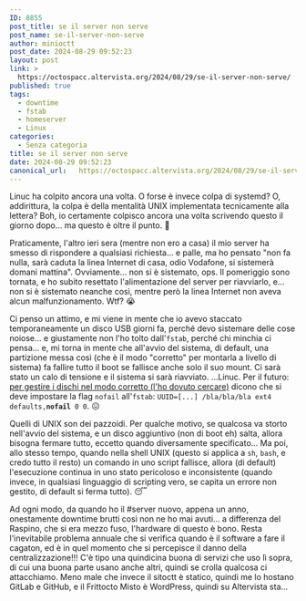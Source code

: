 ```yaml
---
ID: 8855
post_title: se il server non serve
post_name: se-il-server-non-serve
author: minioctt
post_date: 2024-08-29 09:52:23
layout: post
link: >
  https://octospacc.altervista.org/2024/08/29/se-il-server-non-serve/
published: true
tags:
  - downtime
  - fstab
  - homeserver
  - Linux
categories:
  - Senza categoria
title: se il server non serve
date: 2024-08-29 09:52:23
canonical_url:   https://octospacc.altervista.org/2024/08/29/se-il-server-non-serve/
---
```

<!-- wp:paragraph -->
<p>Linuc ha colpito ancora una volta. O forse è invece colpa di systemd? O, addirittura, la colpa è della mentalità UNIX implementata tecnicamente alla lettera? Boh, io certamente colpisco ancora una volta scrivendo questo il giorno dopo... ma questo è oltre il punto. 🤥</p>
<!-- /wp:paragraph -->

<!-- wp:paragraph -->
<p>Praticamente, l'altro ieri sera (mentre non ero a casa) il mio server ha smesso di rispondere a qualsiasi richiesta... e palle, ma ho pensato "non fa nulla, sarà caduta la linea Internet di casa, odio Vodafone, si sistemerà domani mattina". Ovviamente... non si è sistemato, ops. Il pomeriggio sono tornata, e ho subito resettato l'alimentazione del server per riavviarlo, e... non si è sistemato neanche così, mentre però la linea Internet non aveva alcun malfunzionamento. Wtf? 😭</p>
<!-- /wp:paragraph -->

<!-- wp:paragraph -->
<p>Ci penso un attimo, e mi viene in mente che io avevo staccato temporaneamente un disco USB giorni fa, perché devo sistemare delle cose noiose... e giustamente non l'ho tolto dall'<code>fstab</code>, perché chi minchia ci pensa... e, mi torna in mente che all'avvio del sistema, di default, una partizione messa così (che è il modo "corretto" per montarla a livello di sistema) fa fallire tutto il boot se fallisce anche solo il suo mount. Ci sarà stato un calo di tensione e il sistema si sarà riavviato. ...Linuc. Per il futuro: <a href="https://unix.stackexchange.com/questions/326791/cannot-boot-because-missing-external-disk">per gestire i dischi nel modo corretto (l'ho dovuto cercare)</a> dicono che si deve impostare la flag <code>nofail</code> all'<code>fstab</code>: <code>UUID=[...] /bla/bla/bla ext4 defaults,</code><code><strong>nofail</strong></code><code> 0 0</code>. 😖</p>
<!-- /wp:paragraph -->

<!-- wp:paragraph -->
<p>Quelli di UNIX son dei pazzoidi. Per qualche motivo, se qualcosa va storto nell'avvio del sistema, e un disco aggiuntivo (non di boot eh) salta, allora bisogna fermare tutto, eccetto quando diversamente specificato... Ma poi, allo stesso tempo, quando nella shell UNIX (questo si applica a <code>sh</code>, <code>bash</code>, e credo tutto il resto) un comando in uno script fallisce, allora (di default) l'esecuzione continua in uno stato pericoloso e inconsistente (quando invece, in qualsiasi linguaggio di scripting vero, se capita un errore non gestito, di default si ferma tutto). 😴</p>
<!-- /wp:paragraph -->

<!-- wp:paragraph -->
<p>Ad ogni modo, da quando ho il #server nuovo, appena un anno, onestamente downtime brutti così non ne ho mai avuti... a differenza del Raspino, che si era mezzo fuso, l'hardware di questo è bono. Resta l'inevitabile problema annuale che si verifica quando è il software a fare il cagaton, ed è in quel momento che si percepisce il danno della centralizzazione!!! C'è tipo una quindicina buona di servizi che uso lì sopra, di cui una buona parte usano anche altri, quindi se crolla qualcosa ci attacchiamo. Meno male che invece il sitoctt è statico, quindi me lo hostano GitLab e GitHub, e il Frittocto Misto è WordPress, quindi su Altervista sta...</p>
<!-- /wp:paragraph -->
